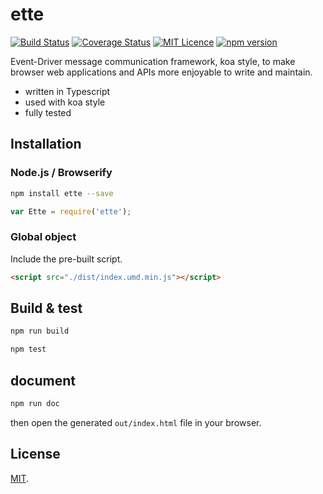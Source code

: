 # ette
[![Build Status](https://travis-ci.org/boycgit/ette.svg?branch=master)](https://travis-ci.org/boycgit/ette) [![Coverage Status](https://coveralls.io/repos/github/boycgit/ette/badge.svg?branch=master)](https://coveralls.io/github/boycgit/ette?branch=master) [![MIT Licence](https://badges.frapsoft.com/os/mit/mit.svg?v=103)](https://opensource.org/licenses/mit-license.php) [![npm version](https://badge.fury.io/js/ette.svg)](https://badge.fury.io/js/ette)

Event-Driver message communication framework, koa style, to make browser web applications and APIs more enjoyable to write and maintain.

 - written in Typescript
 - used with koa style
 - fully tested


## Installation

### Node.js / Browserify

```bash
npm install ette --save
```

```javascript
var Ette = require('ette');
```

### Global object

Include the pre-built script.

```html
<script src="./dist/index.umd.min.js"></script>

```

## Build & test

```bash
npm run build
```

```bash
npm test
```

## document

```bash
npm run doc
```

then open the generated `out/index.html` file in your browser.

## License

[MIT](LICENSE).
